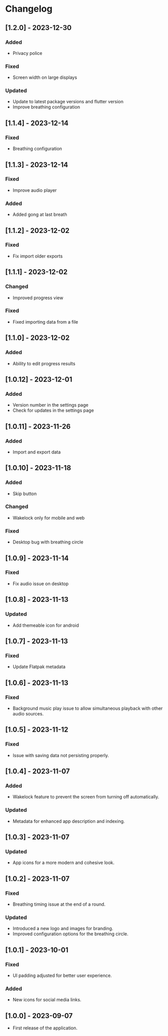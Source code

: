 # Changelog
## [1.2.0] - 2023-12-30
### Added
- Privacy police
### Fixed
- Screen width on large displays
### Updated
- Update to latest package versions and flutter version
- Improve breathing configuration

## [1.1.4] - 2023-12-14
### Fixed
- Breathing configuration

## [1.1.3] - 2023-12-14
### Fixed
- Improve audio player
### Added
- Added gong at last breath

## [1.1.2] - 2023-12-02
### Fixed
- Fix import older exports

## [1.1.1] - 2023-12-02
### Changed
- Improved progress view
### Fixed
- Fixed importing data from a file

## [1.1.0] - 2023-12-02
### Added
- Ability to edit progress results

## [1.0.12] - 2023-12-01
### Added
- Version number in the settings page
- Check for updates in the settings page

## [1.0.11] - 2023-11-26
### Added
- Import and export data

## [1.0.10] - 2023-11-18
### Added
- Skip button
### Changed
- Wakelock only for mobile and web
### Fixed
- Desktop bug with breathing circle

## [1.0.9] - 2023-11-14
### Fixed
- Fix audio issue on desktop

## [1.0.8] - 2023-11-13
### Updated
- Add themeable icon for android

## [1.0.7] - 2023-11-13
### Fixed
- Update Flatpak metadata

## [1.0.6] - 2023-11-13
### Fixed
- Background music play issue to allow simultaneous playback with other audio sources.

## [1.0.5] - 2023-11-12
### Fixed
- Issue with saving data not persisting properly.

## [1.0.4] - 2023-11-07
### Added
- Wakelock feature to prevent the screen from turning off automatically.
### Updated
- Metadata for enhanced app description and indexing.

## [1.0.3] - 2023-11-07
### Updated
- App icons for a more modern and cohesive look.

## [1.0.2] - 2023-11-07
### Fixed
- Breathing timing issue at the end of a round.
### Updated
- Introduced a new logo and images for branding.
- Improved configuration options for the breathing circle.

## [1.0.1] - 2023-10-01
### Fixed
- UI padding adjusted for better user experience.
### Added
- New icons for social media links.

## [1.0.0] - 2023-09-07
- First release of the application.
